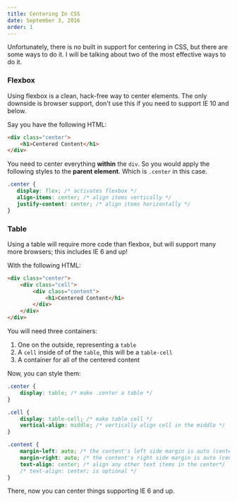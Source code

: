 ```yaml
---
title: Centering In CSS
date: September 3, 2016
order: 1
---
```


Unfortunately, there is no built in support for centering in CSS, but there are some ways to do it. I will be talking about two of the most effective ways to do it.

### Flexbox

Using flexbox is a clean, hack-free way to center elements. The only downside is browser support, don't use this if you need to support IE 10 and below.

Say you have the following HTML:

```html
<div class="center">
    <h1>Centered Content</h1>
</div>
```

You need to center everything **within** the `div`. So you would apply the following styles to the **parent element**. Which is `.center` in this case.

```css
.center {
   display: flex; /* activates flexbox */
   align-items: center; /* align items vertically */
   justify-content: center; /* align items horizontally */
}
```

### Table

Using a table will require more code than flexbox, but will support many more browsers; this includes IE 6 and up!

With the following HTML:

```html
<div class="center">
    <div class="cell">
        <div class="content">
            <h1>Centered Content</h1>
        </div>
    </div>
</div>
```

You will need three containers:

1. One on the outside, representing a `table`
2. A `cell` inside of of the `table`, this will be a `table-cell`
3. A container for all of the centered content


Now, you can style them:

```css
.center {
    display: table; /* make .center a table */
}

.cell {
    display: table-cell; /* make table cell */
    vertical-align: middle; /* vertically align cell in the middle */
}

.content {
    margin-left: auto; /* the content's left side margin is auto (centering it) */
    margin-right: auto; /* the content's right side margin is auto (centering it) */
    text-align: center; /* align any other text items in the center*/
    /* text-align: center; is optional */
}
```

There, now you can center things supporting IE 6 and up.
